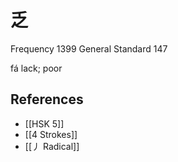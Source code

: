 # 乏
Frequency 1399
General Standard 147

fá
lack; poor

## References
- [[HSK 5]]
- [[4 Strokes]]
- [[丿 Radical]]